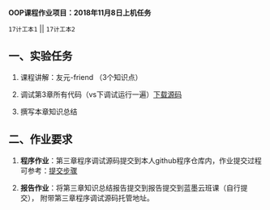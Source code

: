 **OOP课程作业项目：2018年11月8日上机任务**

`17计工本1`  || `17计工本2`


## 一、实验任务

1. 课程讲解：友元-friend （3个知识点）

2. 调试第3章所有代码（vs下调试运行一遍）[下载源码](https://tsingke.github.io/OOP_Codes/)

3. 撰写本章知识总结


## 二、作业要求

1. **程序作业**：第三章程序调试源码提交到本人github程序仓库内，作业提交过程可参考：[提交步骤](https://github.com/tsingke/Homework_Neumann/blob/master/README.md)


2. **报告作业**：将第三章知识总结报告提交到报告提交到蓝墨云班课（自行提交）， 附带第三章程序调试源码托管地址。






